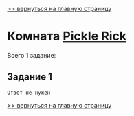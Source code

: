 [>> вернуться на главную страницу](https://github.com/BEPb/tryhackme/blob/master/README.md)

# Комната [Pickle Rick]() 

Всего 1 задание:
## Задание 1

```commandline
Ответ не нужен
```

[>> вернуться на главную страницу](https://github.com/BEPb/tryhackme/blob/master/README.md)